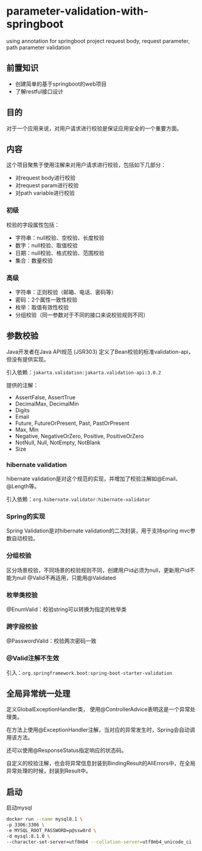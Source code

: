 # parameter-validation-with-springboot
using annotation for springboot project request body, request parameter, path parameter validation

## 前置知识

- 创建简单的基于springboot的web项目
- 了解restful接口设计

## 目的
对于一个应用来说，对用户请求进行校验是保证应用安全的一个重要方面。

## 内容

这个项目聚焦于使用注解来对用户请求进行校验，包括如下几部分：

- 对request body进行校验
- 对request param进行校验
- 对path variable进行校验

### 初级

校验的字段属性包括：

- 字符串：null校验、空校验、长度校验
- 数字：null校验、取值校验
- 日期：null校验、格式校验、范围校验
- 集合：数量校验

### 高级

- 字符串：正则校验（邮箱、电话、密码等）
- 密码：2个属性一致性校验
- 枚举：取值有效性校验
- 分组校验（同一参数对于不同的接口来说校验规则不同）

## 参数校验

Java开发者在Java API规范 (JSR303) 定义了Bean校验的标准validation-api，但没有提供实现。

引入依赖：`jakarta.validation:jakarta.validation-api:3.0.2`

提供的注解：
- AssertFalse, AssertTrue
- DecimalMax, DecimalMin
- Digits
- Email
- Future, FutureOrPresent, Past, PastOrPresent
- Max, Min
- Negative, NegativeOrZero, Positive, PositiveOrZero
- NotNull, Null, NotEmpty, NotBlank
- Size

### hibernate validation

hibernate validation是对这个规范的实现，并增加了校验注解如@Email、@Length等。

引入依赖：`org.hibernate.validator:hibernate-validator`


### Spring的实现

Spring Validation是对hibernate validation的二次封装，用于支持spring mvc参数自动校验。

### 分组校验
区分场景校验，不同场景的校验规则不同，创建用户id必须为null，更新用户id不能为null
@Valid不再适用，只能用@Validated

### 枚举类校验

@EnumValid：校验string可以转换为指定的枚举类

### 跨字段校验

@PasswordValid：校验两次密码一致

### @Valid注解不生效

引入：`org.springframework.boot:spring-boot-starter-validation`

## 全局异常统一处理

定义GlobalExceptionHandler类， 使用@ControllerAdvice表明这是一个异常处理类。

在方法上使用@ExceptionHandler注解，当对应的异常发生时，Spring会自动调用该方法。

还可以使用@ResponseStatus指定响应的状态码。

自定义的校验注解，也会将异常信息封装到BindingResult的AllErrors中，在全局异常处理的时候，封装到Result中。

## 启动

启动mysql
```bash
docker run --name mysql8.1 \
-p 3306:3306 \
-e MYSQL_ROOT_PASSWORD=p@ssw0rd \
-d mysql:8.1.0 \
--character-set-server=utf8mb4 --collation-server=utf8mb4_unicode_ci
```